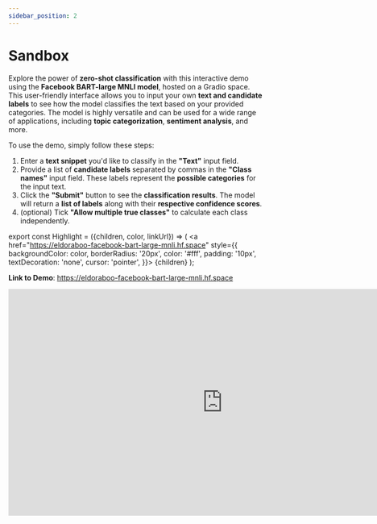 ```yaml
---
sidebar_position: 2
---
```


# Sandbox

Explore the power of **zero-shot classification** with this interactive demo using the **Facebook BART-large MNLI model**, hosted on a Gradio space. This user-friendly interface allows you to input your own **text and candidate labels** to see how the model classifies the text based on your provided categories. The model is highly versatile and can be used for a wide range of applications, including **topic categorization**, **sentiment analysis**, and more.

To use the demo, simply follow these steps:

1. Enter a **text snippet** you'd like to classify in the **"Text"** input field.
2. Provide a list of **candidate labels** separated by commas in the **"Class names"** input field. These labels represent the **possible categories** for the input text.
3. Click the **"Submit"** button to see the **classification results**. The model will return a **list of labels** along with their **respective confidence scores**.
4. (optional) Tick **"Allow multiple true classes"** to calculate each class independently.

export const Highlight = ({children, color, linkUrl}) => (
  <a
    href="https://eldoraboo-facebook-bart-large-mnli.hf.space"
    style={{
      backgroundColor: color,
      borderRadius: '20px',
      color: '#fff',
      padding: '10px',
      textDecoration: 'none',
      cursor: 'pointer',
    }}>
    {children}
  </a>
);

**Link to Demo**: https://eldoraboo-facebook-bart-large-mnli.hf.space

<iframe
	src="https://eldoraboo-facebook-bart-large-mnli.hf.space"
	frameborder="0"
	width="850"
	height="450"
></iframe>